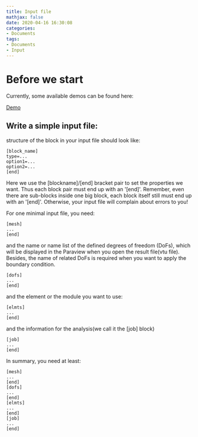 ```yaml
---
title: Input file
mathjax: false
date: 2020-04-16 16:30:08
categories:
- Documents
tags:
- Documents
- Input
---
```


# Before we start
Currently, some available demos can be found here:

[Demo](https://space.bilibili.com/100272198/channel/detail?cid=90241)

## Write a simple input file:

structure of the block in your input file should look like:
```
[block_name]
type=...
option1=...
option2=...
[end]
```
Here we use the [blockname]/[end] bracket pair to set the properties we want. Thus each block pair must end up with an '[end]'. Remember, even there are sub-blocks inside one big block, each block itself still must end up with an '[end]'. Otherwise, your input file will complain about errors to you!

For one minimal input file, you need:
```
[mesh]
...
[end]
```

and the name or name list of the defined degrees of freedom (DoFs), which will be displayed in the Paraview when you open the result file(vtu file). Besides, the name of related DoFs is required when you want to apply the boundary condition.
```
[dofs]
...
[end]
```

and the element or the module you want to use:
```
[elmts]
...
[end]
```

and the information for the analysis(we call it the [job] block)
```
[job]
...
[end]
```

In summary, you need at least:
```
[mesh]
...
[end]
[dofs]
...
[end]
[elmts]
...
[end]
[job]
...
[end]
```
